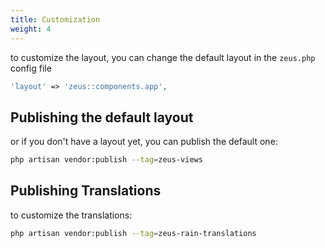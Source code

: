 ```yaml
---
title: Customization
weight: 4
---
```


to customize the layout, you can change the default layout in the `zeus.php` config file

```php
'layout' => 'zeus::components.app',
```

## Publishing the default layout

or if you don't have a layout yet, you can publish the default one:

```bash
php artisan vendor:publish --tag=zeus-views
```

## Publishing Translations

to customize the translations:

```bash
php artisan vendor:publish --tag=zeus-rain-translations
```

